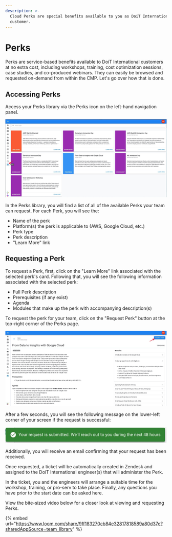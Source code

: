 ```yaml
---
description: >-
  Cloud Perks are special benefits available to you as DoiT International
  customer.
---
```


# Perks

Perks are service-based benefits available to DoiT International customers at no extra cost, including workshops, training, cost optimization sessions, case studies, and co-produced webinars. They can easily be browsed and requested on-demand from within the CMP. Let's go over how that is done.

## Accessing Perks

Access your Perks library via the Perks icon on the left-hand navigation panel.

![](../.gitbook/assets/perks.jpg)

 In the Perks library, you will find a list of all of the available Perks your team can request. For each Perk, you will see the:

* Name of the perk
* Platform(s) the perk is applicable to (AWS, Google Cloud, etc.)
* Perk type
* Perk description
* "Learn More" link

## Requesting a Perk

To request a Perk, first, click on the "Learn More" link associated with the selected perk's card. Following that, you will see the following information associated with the selected perk:

* Full Perk description
* Prerequisites (if any exist)
* Agenda
* Modules that make up the perk with accompanying description(s)

To request the perk for your team, click on the "Request Perk" button at the top-right corner of the Perks page.

![](../.gitbook/assets/perkspecifics.jpg)

After a few seconds, you will see the following message on the lower-left corner of your screen if the request is successful:

![](../.gitbook/assets/perkrequest.jpg)

Additionally, you will receive an email confirming that your request has been received.

Once requested, a ticket will be automatically created in Zendesk and assigned to the DoiT International engineer(s) that will administer the Perk.

In the ticket, you and the engineers will arrange a suitable time for the workshop, training, or pro-serv to take place. Finally, any questions you have prior to the start date can be asked here.

View the bite-sized video below for a closer look at viewing and requesting Perks.

{% embed url="https://www.loom.com/share/9ff183270cb84e32817818589a80d37e?sharedAppSource=team_library" %}

